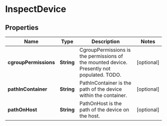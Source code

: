 

# InspectDevice


## Properties

| Name | Type | Description | Notes |
|------------ | ------------- | ------------- | -------------|
|**cgroupPermissions** | **String** | CgroupPermissions is the permissions of the mounted device. Presently not populated. TODO. |  [optional] |
|**pathInContainer** | **String** | PathInContainer is the path of the device within the container. |  [optional] |
|**pathOnHost** | **String** | PathOnHost is the path of the device on the host. |  [optional] |



